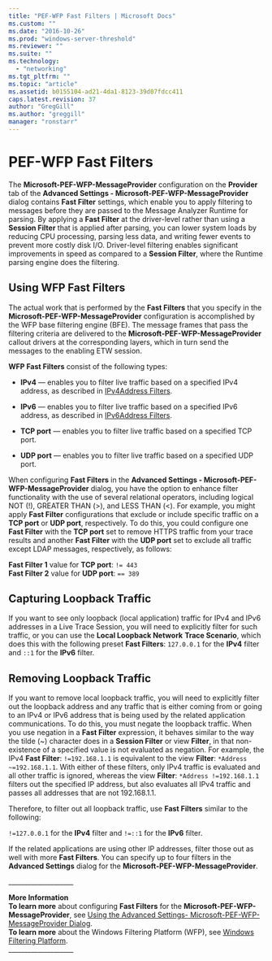 ```yaml
---
title: "PEF-WFP Fast Filters | Microsoft Docs"
ms.custom: ""
ms.date: "2016-10-26"
ms.prod: "windows-server-threshold"
ms.reviewer: ""
ms.suite: ""
ms.technology: 
  - "networking"
ms.tgt_pltfrm: ""
ms.topic: "article"
ms.assetid: b0155104-ad21-4da1-8123-39d07fdcc411
caps.latest.revision: 37
author: "GregGill"
ms.author: "greggill"
manager: "ronstarr"
---
```

# PEF-WFP Fast Filters
The **Microsoft-PEF-WFP-MessageProvider** configuration on the **Provider** tab of the **Advanced Settings - Microsoft-PEF-WFP-MessageProvider** dialog contains **Fast Filter** settings, which enable you to apply filtering to messages before they are passed to the Message Analyzer Runtime for parsing. By applying a **Fast Filter** at the driver-level rather than using a  **Session Filter** that is applied after parsing, you can lower system loads by reducing CPU processing, parsing less data, and writing fewer events to prevent more costly disk I/O. Driver-level filtering enables significant improvements in speed as compared to a **Session Filter**, where the Runtime parsing engine does the filtering.  
  
## Using WFP Fast Filters  
 The actual work that is performed by the **Fast Filters** that you specify in the **Microsoft-PEF-WFP-MessageProvider** configuration is accomplished by the WFP base filtering engine (BFE). The message frames that pass the filtering criteria are delivered to the **Microsoft-PEF-WFP-MessageProvider** callout drivers at the corresponding layers, which in turn send the messages to the enabling ETW session.  
  
 **WFP Fast Filters** consist of the following types:  
  
-   **IPv4** — enables you to filter live traffic based on a specified IPv4 address, as described in [IPv4Address Filters](../messageanalyzer_content/ipv4address-filters.md).  
  
-   **IPv6** — enables you to filter live traffic based on a specified IPv6 address, as described in [IPv6Address Filters](../messageanalyzer_content/ipv6address-filters.md).  
  
-   **TCP port** — enables you to filter live traffic based on a specified TCP port.  
  
-   **UDP port** — enables you to filter live traffic based on a specified UDP port.  
  
 When configuring **Fast Filters** in the **Advanced Settings - Microsoft-PEF-WFP-MessageProvider** dialog, you have the option to enhance filter functionality with the use of several relational operators, including logical NOT (!), GREATER THAN (>), and LESS THAN (<). For example, you might apply **Fast Filter** configurations that exclude or include specific traffic on a **TCP port** or **UDP port**, respectively. To do this, you could configure one **Fast Filter** with the **TCP port** set to remove HTTPS traffic from your trace results and another **Fast Filter** with the **UDP port** set to exclude all traffic except LDAP messages, respectively, as follows:  
  
 **Fast Filter 1** value for **TCP port**:  `!= 443`  
**Fast Filter 2** value for **UDP port**:  `== 389`  
  
## Capturing Loopback Traffic  
 If you want to see only loopback (local application) traffic for IPv4 and IPv6 addresses in a Live Trace Session, you will need to explicitly filter for such traffic, or you can use the **Local Loopback Network** **Trace Scenario**, which does this with the following preset **Fast Filters**: `127.0.0.1` for the **IPv4** filter and `::1` for the **IPv6** filter.  
  
## Removing Loopback Traffic  
 If you want to remove local loopback traffic, you will need to explicitly filter out the loopback address and any traffic that is either coming from or going to an IPv4 or IPv6 address that is being used by the related application communications. To do this, you must negate the loopback traffic. When you use negation in a **Fast Filter** expression, it behaves similar to the way the tilde (~) character does in a **Session Filter** or view **Filter**, in that non-existence of a specified value is not evaluated as negation. For example, the IPv4 **Fast Filter**: `!=192.168.1.1` is equivalent to the view **Filter**: `*Address ~=192.168.1.1`. With either of these filters, only IPv4 traffic is evaluated and all other traffic is ignored, whereas the view **Filter**: `*Address !=192.168.1.1` filters out the specified IP address, but also evaluates all IPv4 traffic and passes all addresses that are not 192.168.1.1.  
  
 Therefore, to filter out all loopback traffic, use **Fast Filters** similar to the following:  
  
 `!=127.0.0.1` for the **IPv4** filter and `!=::1` for the **IPv6** filter.  
  
 If the related applications are using other IP addresses, filter those out as well with more **Fast Filters**. You can specify up to four filters in the **Advanced Settings** dialog for the **Microsoft-PEF-WFP-MessageProvider**.  
  
 ___________________\_  
  
 **More Information**   
 **To learn more** about configuring **Fast Filters** for the **Microsoft-PEF-WFP-MessageProvider**, see [Using the Advanced Settings- Microsoft-PEF-WFP-MessageProvider Dialog](../messageanalyzer_content/using-the-advanced-settings-microsoft-pef-wfp-messageprovider-dialog.md).  
**To learn more** about the Windows Filtering Platform (WFP), see [Windows Filtering Platform](http://go.microsoft.com/fwlink/?LinkId=523807).   
___________________\_